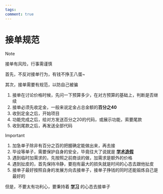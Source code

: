 ```yaml
---
tags: 
comment: true
---
```

# 接单规范

> [!note]
>
> 接单有风险，行事需谨慎

首先，不反对接单行为，有钱不挣王八蛋~

其次，接单需要有规范，以防自己被骗

1. 接单在讨论价格时候，先问一下预算多少，在对方预算的基础上，判断是否继续
2. 接单必须先收定金，一般来说定金占总金额的**百分之40**
3. 收到定金之后，开始项目
4. 功能完成之后，给对方发送百分之20的代码，或展示功能，索要尾款
5. 收到尾款之后，再发送全部代码

> [!important]
>
> 1. 加急单子除非有百分之百的把握确定能做出来，再去接
> 2. 毕设等单子，需要保护自身的安全，毕竟往大了说就是 <u>**学术造假**</u>
> 3. 遇到临时加需求的，先按照之前商谈的做，加需求是额外的价格
> 4. 遇到扯皮的，首先保持冷静，要抱有最大的损失就是时间的心态去跟他扯皮
> 5. 接单子最好按照自身的发展方向去接单子，接单子挣钱的同时还能锻炼自己是最好的

但是，不要太有功利心，要秉持着 **<u>学习</u>** 的心态去接单子

